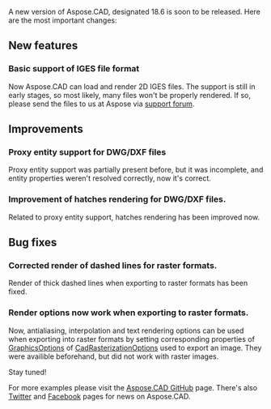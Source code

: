 A new version of Aspose.CAD, designated 18.6 is soon to be released. Here are the most important changes:

## New features

### Basic support of IGES file format
Now Aspose.CAD can load and render 2D IGES files. The support is still in early stages, so most likely, many files won't be properly rendered. If so, please send the files to us at Aspose via <a href="https://forum.aspose.com/">support forum</a>.

## Improvements

### Proxy entity support for DWG/DXF files
Proxy entity support was partially present before, but it was incomplete, and entity properties weren't resolved correctly, now it's correct. 

### Improvement of hatches rendering for DWG/DXF files.
Related to proxy entity support, hatches rendering has been improved now.

## Bug fixes

### Corrected render of dashed lines for raster formats.
Render of thick dashed lines when exporting to raster formats has been fixed.

### Render options now work when exporting to raster formats.
Now, antialiasing, interpolation and text rendering options can be used when exporting into raster formats by setting corresponding properties of <a href="https://apireference.aspose.com/net/cad/aspose.cad.imageoptions/vectorrasterizationoptions/properties/graphicsoptions">GraphicsOptions</a> of <a href="https://apireference.aspose.com/net/cad/aspose.cad.imageoptions/cadrasterizationoptions">CadRasterizationOptions</a> used to export an image. They were availible beforehand, but did not work with raster images.



Stay tuned!

For more examples please visit the <a href="https://github.com/aspose-cad">Aspose.CAD GitHub</a> page. There's also <a href="https://twitter.com/Asposecad">Twitter</a> and <a href="https://www.facebook.com/AsposeCAD">Facebook</a> pages for news on Aspose.CAD.
